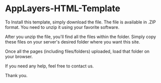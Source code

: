 # AppLayers-HTML-Template

To Install this template, simply download the file. The file is available in .ZIP format. You need to unzip it using your favorite software.

After you unzip the file, you'll find all the files within the folder. Simply copy these files on your server's desired folder where you want this site.

Once all the pages (including files/folders) uploaded, load that folder on your browser.

If you need any help, feel free to contact us.

Thank you.
